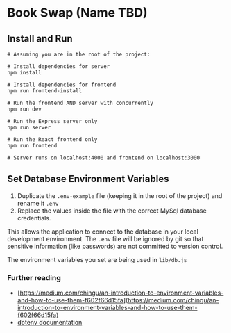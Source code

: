 # Book Swap (Name TBD)

## Install and Run

```shell
# Assuming you are in the root of the project:

# Install dependencies for server
npm install

# Install dependencies for frontend
npm run frontend-install

# Run the frontend AND server with concurrently
npm run dev

# Run the Express server only
npm run server

# Run the React frontend only
npm run frontend

# Server runs on localhost:4000 and frontend on localhost:3000
```

## Set Database Environment Variables

1. Duplicate the `.env-example` file (keeping it in the root of the project)
   and rename it `.env`
2. Replace the values inside the file with the correct MySql database
   credentials.

This allows the application to connect to the database in your local
development environment. The `.env` file will be ignored by git so that
sensitive information (like passwords) are not committed to version control.

The environment variables you set are being used in `lib/db.js`

### Further reading

- [https://medium.com/chingu/an-introduction-to-environment-variables-and-how-to-use-them-f602f66d15fa](https://medium.com/chingu/an-introduction-to-environment-variables-and-how-to-use-them-f602f66d15fa)
- [dotenv documentation](https://www.npmjs.com/package/dotenv)
